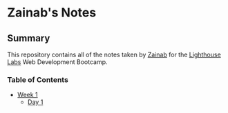 # Zainab's Notes


## Summary

This repository contains all of the notes taken by [Zainab](https://github.com/PandaBurglar) for the [Lighthouse Labs](https://www.lighthouselabs.ca/) Web Development Bootcamp. 


### Table of Contents 
* [Week 1](/Week_1) 
  * [Day 1](/Week_1/Day_1) 